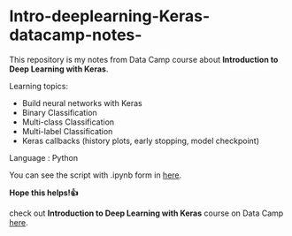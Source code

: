 # Intro-deeplearning-Keras-datacamp-notes-

This repository is my notes from Data Camp course about **Introduction to Deep Learning with Keras**.

Learning topics:
- Build neural networks with Keras
- Binary Classification
- Multi-class Classification
- Multi-label Classification
- Keras callbacks (history plots, early stopping, model checkpoint)

Language : Python

You can see the script with .ipynb form in [here](https://github.com/latifaesmananda/Intro-deeplearning-Keras-datacamp-notes-/blob/main/Into-to-deep-learning-with-Keras.ipynb).

**Hope this helps!👍**

check out **Introduction to Deep Learning with Keras** course on Data Camp [here](https://app.datacamp.com/learn/courses/introduction-to-deep-learning-with-keras).

